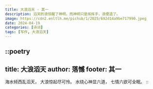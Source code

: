 ```yaml
---
title: 大浪滔天 - 其一
description: 滔天的浪惊醒了神明，而神明只是挥挥手，浪便退了。
image: https://cdn2.enltlh.me/pichub/1/2025/692d14a9be717990.jpeg
date: 2024-04-19
categories: [诗词]
tags: [写作, 大浪滔天]
---
```


::poetry
---
title: 大浪滔天
author: 落憾
footer: 其一
---
海水倾西乱滔天，
大浪惊起尽可怜。
水绕心神显六道，
七情六欲可全眠。
::
